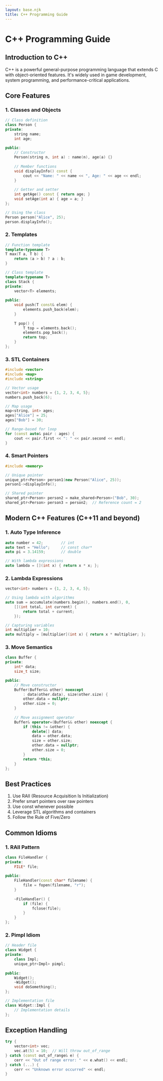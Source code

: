 ```yaml
---
layout: base.njk
title: C++ Programming Guide
---
```


# C++ Programming Guide

## Introduction to C++

C++ is a powerful general-purpose programming language that extends C with object-oriented features. It's widely used in game development, system programming, and performance-critical applications.

## Core Features

### 1. Classes and Objects

```cpp
// Class definition
class Person {
private:
    string name;
    int age;
    
public:
    // Constructor
    Person(string n, int a) : name(n), age(a) {}
    
    // Member functions
    void displayInfo() const {
        cout << "Name: " << name << ", Age: " << age << endl;
    }
    
    // Getter and setter
    int getAge() const { return age; }
    void setAge(int a) { age = a; }
};

// Using the class
Person person("Alice", 25);
person.displayInfo();
```

### 2. Templates

```cpp
// Function template
template<typename T>
T max(T a, T b) {
    return (a > b) ? a : b;
}

// Class template
template<typename T>
class Stack {
private:
    vector<T> elements;
    
public:
    void push(T const& elem) {
        elements.push_back(elem);
    }
    
    T pop() {
        T top = elements.back();
        elements.pop_back();
        return top;
    }
};
```

### 3. STL Containers

```cpp
#include <vector>
#include <map>
#include <string>

// Vector usage
vector<int> numbers = {1, 2, 3, 4, 5};
numbers.push_back(6);

// Map usage
map<string, int> ages;
ages["Alice"] = 25;
ages["Bob"] = 30;

// Range-based for loop
for (const auto& pair : ages) {
    cout << pair.first << ": " << pair.second << endl;
}
```

### 4. Smart Pointers

```cpp
#include <memory>

// Unique pointer
unique_ptr<Person> person1(new Person("Alice", 25));
person1->displayInfo();

// Shared pointer
shared_ptr<Person> person2 = make_shared<Person>("Bob", 30);
shared_ptr<Person> person3 = person2;  // Reference count = 2
```

## Modern C++ Features (C++11 and beyond)

### 1. Auto Type Inference

```cpp
auto number = 42;        // int
auto text = "Hello";     // const char*
auto pi = 3.14159;       // double

// With lambda expressions
auto lambda = [](int x) { return x * x; };
```

### 2. Lambda Expressions

```cpp
vector<int> numbers = {1, 2, 3, 4, 5};

// Using lambda with algorithms
auto sum = accumulate(numbers.begin(), numbers.end(), 0,
    [](int total, int current) {
        return total + current;
    });

// Capturing variables
int multiplier = 10;
auto multiply = [multiplier](int x) { return x * multiplier; };
```

### 3. Move Semantics

```cpp
class Buffer {
private:
    int* data;
    size_t size;

public:
    // Move constructor
    Buffer(Buffer&& other) noexcept 
        : data(other.data), size(other.size) {
        other.data = nullptr;
        other.size = 0;
    }
    
    // Move assignment operator
    Buffer& operator=(Buffer&& other) noexcept {
        if (this != &other) {
            delete[] data;
            data = other.data;
            size = other.size;
            other.data = nullptr;
            other.size = 0;
        }
        return *this;
    }
};
```

## Best Practices

1. Use RAII (Resource Acquisition Is Initialization)
2. Prefer smart pointers over raw pointers
3. Use const whenever possible
4. Leverage STL algorithms and containers
5. Follow the Rule of Five/Zero

## Common Idioms

### 1. RAII Pattern

```cpp
class FileHandler {
private:
    FILE* file;
    
public:
    FileHandler(const char* filename) {
        file = fopen(filename, "r");
    }
    
    ~FileHandler() {
        if (file) {
            fclose(file);
        }
    }
};
```

### 2. Pimpl Idiom

```cpp
// Header file
class Widget {
private:
    class Impl;
    unique_ptr<Impl> pimpl;
    
public:
    Widget();
    ~Widget();
    void doSomething();
};

// Implementation file
class Widget::Impl {
    // Implementation details
};
```

## Exception Handling

```cpp
try {
    vector<int> vec;
    vec.at(5) = 10;  // Will throw out_of_range
} catch (const out_of_range& e) {
    cerr << "Out of range error: " << e.what() << endl;
} catch (...) {
    cerr << "Unknown error occurred" << endl;
}